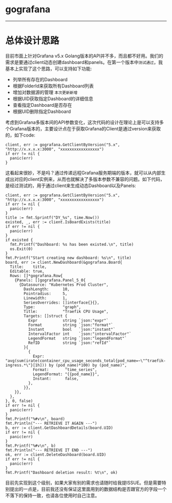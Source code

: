 # gografana
---

# 总体设计思路

目前市面上针对Grafana v5.x Golang版本的API并不多，而且都不好用。我们的需求是要通过client动态创建dashboard和panels。在第一个版本中`测试通过`，我基本上实现了这个思路，可以支持如下功能:

- 列举所有存在的Dashboard
- 根据FolderId来获取所有Dashboard列表
- 增加对数据源的管理 `本次更新新增`
- 根据UID获取指定Dashboard的详细信息
- 查看指定Dashboard是否存在
- 根据UID删除指定Dashboard

考虑到Grafana多版本间的API参数变化，这次代码的设计在理论上是可以支持多个Grafana版本的，主要设计点在于获取Grafana的Client是通过version来获取的，如下code:
```golang
client, err := gografana.GetClientByVersion("5.x", "http://x.x.x.x:3000", "xxxxxxxxxxxxxxxxx")
if err != nil {
  panic(err)
}
```

这看起来很妙，不是吗？通过传递远程Grafana服务期端的版本，就可以从内部生成出对应的client实例来，从而也就解决了多版本参数不兼容的问题。如下代码，是经过测试的，用于通过client来生成动态Dashboard以及Panels:

```golang
client, err := gografana.GetClientByVersion("5.x", "http://x.x.x.x:3000", "xxxxxxxxxxxxxxxxx")
if err != nil {
  panic(err)
}
title := fmt.Sprintf("DY_%s", time.Now())
existed, _, err := client.IsBoardExists(title)
if err != nil {
  panic(err)
}
if existed {
  fmt.Printf("Dashboard: %s has been existed.\n", title)
  os.Exit(0)
}
fmt.Printf("Start creating new dashboard: %s\n", title)
board, err := client.NewDashboard(&gografana.Board{
  Title:    title,
  Editable: true,
  Rows: []*gografana.Row{
    {Panels: []gografana.Panel_5_0{
      {Datasource: "Kubernetes Prod Cluster",
        DashLength:      10,
        Pointradius:     5,
        Linewidth:       1,
        SeriesOverrides: []interface{}{},
        Type:            "graph",
        Title:           "Traefik CPU Usage",
        Targets: []struct {
          Expr           string `json:"expr"`
          Format         string `json:"format"`
          Instant        bool   `json:"instant"`
          IntervalFactor int    `json:"intervalFactor"`
          LegendFormat   string `json:"legendFormat"`
          RefID          string `json:"refId"`
        }{
          {
            Expr:         "avg(sum(irate(container_cpu_usage_seconds_total{pod_name=~\"^traefik-ingress.*\"}[1h])) by (pod_name)*100) by (pod_name)",
            Format:       "time_series",
            LegendFormat: "{{pod_name}}",
            Instant:      false,
          },
        }},
    }},
  },
}, 0, false)
if err != nil {
  panic(err)
}
fmt.Printf("%#v\n", board)
fmt.Println("--- RETRIEVE IT AGAIN ---")
b, err := client.GetDashboardDetails(board.UID)
if err != nil {
  panic(err)
}
fmt.Printf("%#v\n", b)
fmt.Println("--- RETRIEVE IT END ---")
ok, err := client.DeleteDashboard(board.UID)
if err != nil {
  panic(err)
}
fmt.Printf("Dashboard deletion result: %t\n", ok)
```
目前先实现到这个级别，如果大家有别的需求也请随时给我提ISSUE。但是需要特别提出的一点是，目前我还没有保证这里面用到的数据结构是否跟官方的字段一个不落下的保持一致，也请各位使用时自己注意。
